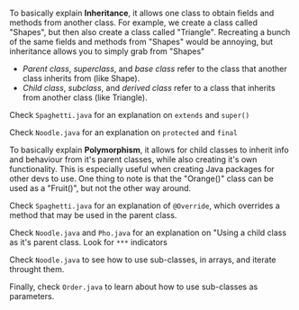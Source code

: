 To basically explain **Inheritance**, it allows one class to obtain fields and methods from another class. For example, we create a class called "Shapes", but then also create a class called "Triangle". Recreating a bunch of the same fields and methods from "Shapes" would be annoying, but inheritance allows you to simply grab from "Shapes"

* _Parent class_, _superclass_, and _base class_ refer to the class that another class inherits from (like Shape).
* _Child class_, _subclass_, and _derived class_     refer to a class that inherits from another class (like Triangle).

Check `Spaghetti.java` for an explanation on `extends` and `super()`

Check `Noodle.java` for an explanation on `protected` and `final`

To basically explain **Polymorphism**, it allows for child classes to inherit info and behaviour from it's parent classes, while also creating it's own functionality. This is especially useful when creating Java packages for other devs to use. One thing to note is that the "Orange()" class can be used as a "Fruit()", but not the other way around. 

Check `Spaghetti.java` for an explanation of `@Override`, which overrides a method that may be used in the parent class.

Check `Noodle.java` and `Pho.java` for an explanation on "Using a child class as it's parent class. Look for `***` indicators

Check `Noodle.java` to see how to use sub-classes, in arrays, and iterate throught them. 

Finally, check `Order.java` to learn about how to use sub-classes as parameters. 